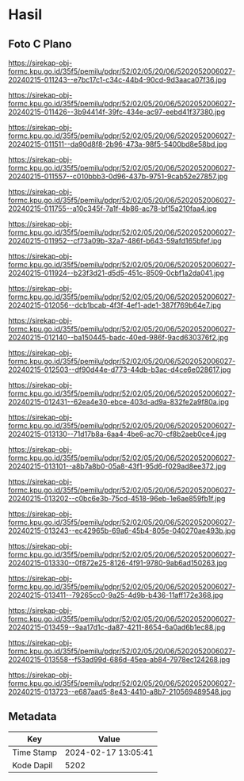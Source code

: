 # Hasil

## Foto C Plano

https://sirekap-obj-formc.kpu.go.id/35f5/pemilu/pdpr/52/02/05/20/06/5202052006027-20240215-011243--e7bc17c1-c34c-44b4-90cd-9d3aaca07f36.jpg

https://sirekap-obj-formc.kpu.go.id/35f5/pemilu/pdpr/52/02/05/20/06/5202052006027-20240215-011426--3b94414f-39fc-434e-ac97-eebd41f37380.jpg

https://sirekap-obj-formc.kpu.go.id/35f5/pemilu/pdpr/52/02/05/20/06/5202052006027-20240215-011511--da90d8f8-2b96-473a-98f5-5400bd8e58bd.jpg

https://sirekap-obj-formc.kpu.go.id/35f5/pemilu/pdpr/52/02/05/20/06/5202052006027-20240215-011557--c010bbb3-0d96-437b-9751-9cab52e27857.jpg

https://sirekap-obj-formc.kpu.go.id/35f5/pemilu/pdpr/52/02/05/20/06/5202052006027-20240215-011755--a10c345f-7a1f-4b86-ac78-bf15a210faa4.jpg

https://sirekap-obj-formc.kpu.go.id/35f5/pemilu/pdpr/52/02/05/20/06/5202052006027-20240215-011952--cf73a09b-32a7-486f-b643-59afd165bfef.jpg

https://sirekap-obj-formc.kpu.go.id/35f5/pemilu/pdpr/52/02/05/20/06/5202052006027-20240215-011924--b23f3d21-d5d5-451c-8509-0cbf1a2da041.jpg

https://sirekap-obj-formc.kpu.go.id/35f5/pemilu/pdpr/52/02/05/20/06/5202052006027-20240215-012056--dcb1bcab-4f3f-4ef1-ade1-387f769b64e7.jpg

https://sirekap-obj-formc.kpu.go.id/35f5/pemilu/pdpr/52/02/05/20/06/5202052006027-20240215-012140--ba150445-badc-40ed-986f-9acd630376f2.jpg

https://sirekap-obj-formc.kpu.go.id/35f5/pemilu/pdpr/52/02/05/20/06/5202052006027-20240215-012503--df90d44e-d773-44db-b3ac-d4ce6e028617.jpg

https://sirekap-obj-formc.kpu.go.id/35f5/pemilu/pdpr/52/02/05/20/06/5202052006027-20240215-012431--62ea4e30-ebce-403d-ad9a-832fe2a9f80a.jpg

https://sirekap-obj-formc.kpu.go.id/35f5/pemilu/pdpr/52/02/05/20/06/5202052006027-20240215-013130--71d17b8a-6aa4-4be6-ac70-cf8b2aeb0ce4.jpg

https://sirekap-obj-formc.kpu.go.id/35f5/pemilu/pdpr/52/02/05/20/06/5202052006027-20240215-013101--a8b7a8b0-05a8-43f1-95d6-f029ad8ee372.jpg

https://sirekap-obj-formc.kpu.go.id/35f5/pemilu/pdpr/52/02/05/20/06/5202052006027-20240215-013202--c0bc6e3b-75cd-4518-96eb-1e6ae859fb1f.jpg

https://sirekap-obj-formc.kpu.go.id/35f5/pemilu/pdpr/52/02/05/20/06/5202052006027-20240215-013243--ec42965b-69a6-45b4-805e-040270ae493b.jpg

https://sirekap-obj-formc.kpu.go.id/35f5/pemilu/pdpr/52/02/05/20/06/5202052006027-20240215-013330--0f872e25-8126-4f91-9780-9ab6ad150263.jpg

https://sirekap-obj-formc.kpu.go.id/35f5/pemilu/pdpr/52/02/05/20/06/5202052006027-20240215-013411--79265cc0-9a25-4d9b-b436-11aff172e368.jpg

https://sirekap-obj-formc.kpu.go.id/35f5/pemilu/pdpr/52/02/05/20/06/5202052006027-20240215-013459--9aa17d1c-da87-4211-8654-6a0ad6b1ec88.jpg

https://sirekap-obj-formc.kpu.go.id/35f5/pemilu/pdpr/52/02/05/20/06/5202052006027-20240215-013558--f53ad99d-686d-45ea-ab84-7978ec124268.jpg

https://sirekap-obj-formc.kpu.go.id/35f5/pemilu/pdpr/52/02/05/20/06/5202052006027-20240215-013723--e687aad5-8e43-4410-a8b7-210569489548.jpg


## Metadata

| Key        | Value               |
| ---------- | ------------------- |
| Time Stamp | 2024-02-17 13:05:41 |
| Kode Dapil | 5202                |



